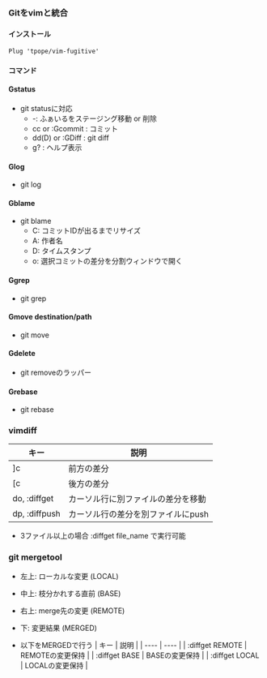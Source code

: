 ### Gitをvimと統合

#### インストール
~~~
Plug 'tpope/vim-fugitive'
~~~

#### コマンド

#### Gstatus
- git statusに対応
  - -: ふぁいるをステージング移動 or 削除
  - cc or :Gcommit : コミット
  - dd(D) or :GDiff : git diff
  - g? : ヘルプ表示

#### Glog
- git log

#### Gblame
- git blame
  - C: コミットIDが出るまでリサイズ
  - A: 作者名
  - D: タイムスタンプ
  - o: 選択コミットの差分を分割ウィンドウで開く

#### Ggrep
- git grep

#### Gmove destination/path
- git move

#### Gdelete
- git removeのラッパー

#### Grebase
- git rebase 


### vimdiff
| キー | 説明 |
| ---- | ---- |
| ]c | 前方の差分 |
| [c | 後方の差分 |
| do, :diffget | カーソル行に別ファイルの差分を移動 |
| dp, :diffpush | カーソル行の差分を別ファイルにpush |

- 3ファイル以上の場合 :diffget file_name で実行可能

### git mergetool
- 左上: ローカルな変更 (LOCAL)
- 中上: 枝分かれする直前 (BASE)
- 右上: merge先の変更 (REMOTE)
- 下: 変更結果 (MERGED)

- 以下をMERGEDで行う
| キー | 説明 |
| ---- | ---- |
| :diffget REMOTE | REMOTEの変更保持 |
| :diffget BASE | BASEの変更保持 |
| :diffget LOCAL | LOCALの変更保持 |
